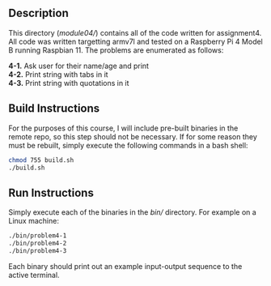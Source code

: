 ## Description

This directory (*module04/*) contains all of the code written for assignment4. All code was written targetting armv7l and tested on a Raspberry Pi 4 Model B running Raspbian 11. The problems are enumerated as follows:

**4-1.** Ask user for their name/age and print  
**4-2.** Print string with tabs in it  
**4-3.** Print string with quotations in it    

## Build Instructions

For the purposes of this course, I will include pre-built binaries in the remote repo, so this step should not be necessary. If for some reason they must be rebuilt, simply execute the following commands in a bash shell:

```bash
chmod 755 build.sh
./build.sh
```

## Run Instructions

Simply execute each of the binaries in the *bin/* directory. For example on a Linux machine:

```bash
./bin/problem4-1
./bin/problem4-2
./bin/problem4-3
```

Each binary should print out an example input-output sequence to the active terminal.
